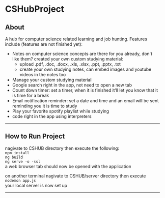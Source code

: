 
# CSHubProject

## About
A hub for computer science related learning and job hunting. Features include (features are not finished yet):   
- Notes on computer science concepts are there for you already, don't like them? created your own custom studying material:  
    - upload .pdf, .doc, .docx, .xls, .xlsx, .ppt, .pptx, .txt
    - create your own studying notes, can embed images and youtube videos in the notes too  
- Manage your custom studying material  
- Google search right in the app, not need to open a new tab
- Count down timer: set a timer, when it is finished it'll let you know that it is time for a break  
- Email notification reminder: set a date and time and an email will be sent reminding you it is time to study
- Play your favorite spotify playlist while studying
- code right in the app using interpreters 
--------------------------

## How to Run Project

nagivate to CSHUB directory then execute the following:  
`npm install`  
`ng build`  
`ng serve -o -ssl`  
a web browser tab should now be opened with the application  

on another terminal nagivate to CSHUB/server directory then execute  
`nodemon app.js`  
your local server is now set up  

--------------------------

